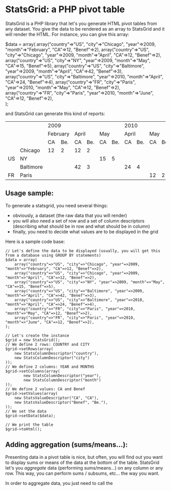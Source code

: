 StatsGrid: a PHP pivot table
============================

StatsGrid is a PHP library that let's you generate HTML pivot tables from any dataset.
You give the data to be rendered as an array to StatsGrid and it will render the HTML. For instance, you can
give this array:

$data = array(
	array("country"=>"US", "city"=>"Chicago", "year"=>2009, "month"=>"February", "CA"=>12, "Benef"=>2),	
	array("country"=>"US", "city"=>"Chicago", "year"=>2009, "month"=>"April", "CA"=>12, "Benef"=>2),	
	array("country"=>"US", "city"=>"NY", "year"=>2009, "month"=>"May", "CA"=>15, "Benef"=>5),
	array("country"=>"US", "city"=>"Baltimore", "year"=>2009, "month"=>"April", "CA"=>42, "Benef"=>3),
	array("country"=>"US", "city"=>"Baltimore", "year"=>2010, "month"=>"April", "CA"=>24, "Benef"=>4),
	array("country"=>"FR", "city"=>"Paris", "year"=>2010, "month"=>"May", "CA"=>12, "Benef"=>2),
	array("country"=>"FR", "city"=>"Paris", "year"=>2010, "month"=>"June", "CA"=>12, "Benef"=>2),	
);

and StatsGrid can generate this kind of reports:

<table><tr>
<td></td><td></td><td colspan='6'>2009</td><td colspan='6'>2010</td>
</tr><tr>
<td></td><td></td><td colspan='2'>February</td><td colspan='2'>April</td><td colspan='2'>May</td><td colspan='2'>April</td><td colspan='2'>May</td><td colspan='2'>June</td>
</tr><tr>
<td></td><td></td><td>CA</td><td>Be.</td><td>CA</td><td>Be.</td><td>CA</td><td>Be.</td><td>CA</td><td>Be.</td><td>CA</td><td>Be.</td><td>CA</td><td>Be.</td>
</tr><tr>
<td rowspan='3'>US</td><td>Chicago</td><td>12</td><td>2</td><td>12</td><td>2</td><td></td><td></td><td></td><td></td><td></td><td></td><td></td><td></td>
</tr><tr>
<td>NY</td><td></td><td></td><td></td><td></td><td>15</td><td>5</td><td></td><td></td><td></td><td></td><td></td><td></td>
</tr><tr>
<td>Baltimore</td><td></td><td></td><td>42</td><td>3</td><td></td><td></td><td>24</td><td>4</td><td></td><td></td><td></td><td></td>
</tr><tr>
<td>FR</td><td>Paris</td><td></td><td></td><td></td><td></td><td></td><td></td><td></td><td></td><td>12</td><td>2</td><td>12</td><td>2</td>
</tr></table> 

Usage sample:
-------------

To generate a statsgrid, you need several things:
- obviously, a dataset (the raw data that you will render)
- you will also need a set of row and a set of column descriptors (describing what should be in row and what should be in column)
- finally, you need to decide what values are to be displayed in the grid

Here is a sample code base:


	// Let's define the data to be displayed (usually, you will get this from a database using GROUP BY statements)
	$data = array(
		array("country"=>"US", "city"=>"Chicago", "year"=>2009, "month"=>"February", "CA"=>12, "Benef"=>2),	
		array("country"=>"US", "city"=>"Chicago", "year"=>2009, "month"=>"April", "CA"=>12, "Benef"=>2),	
		array("country"=>"US", "city"=>"NY", "year"=>2009, "month"=>"May", "CA"=>15, "Benef"=>5),
		array("country"=>"US", "city"=>"Baltimore", "year"=>2009, "month"=>"April", "CA"=>42, "Benef"=>3),
		array("country"=>"US", "city"=>"Baltimore", "year"=>2010, "month"=>"April", "CA"=>24, "Benef"=>4),
		array("country"=>"FR", "city"=>"Paris", "year"=>2010, "month"=>"May", "CA"=>12, "Benef"=>2),
		array("country"=>"FR", "city"=>"Paris", "year"=>2010, "month"=>"June", "CA"=>12, "Benef"=>2),	
	);
	
	// Let's create the instance
	$grid = new StatsGrid();
	// We define 2 rows: COUNTRY and CITY
	$grid->setRows(array(
		new StatsColumnDescriptor("country"),	
		new StatsColumnDescriptor("city")	
	));
	// We define 2 columns: YEAR and MONTHS
	$grid->setColumns(array(
			new StatsColumnDescriptor("year"),
			new StatsColumnDescriptor("month")
	));
	// We define 2 values: CA and Benef
	$grid->setValues(array(
		new StatsValueDescriptor("CA", "CA"),
		new StatsValueDescriptor("Benef", "Be."),		
	));
	// We set the data
	$grid->setData($data);
	
	// We print the table
	$grid->toHtml();


Adding aggregation (sums/means...):
-----------------------------------

Presenting data in a pivot table is nice, but often, you will find out you want to display sums or means of the data at the bottom of the table.
StatsGrid let's you *aggregate* data (performing sums/means...) on any column or any row. This way, you can perform sums / subsums, etc... the way you want.

In order to aggregate data, you just need to call the 

 
